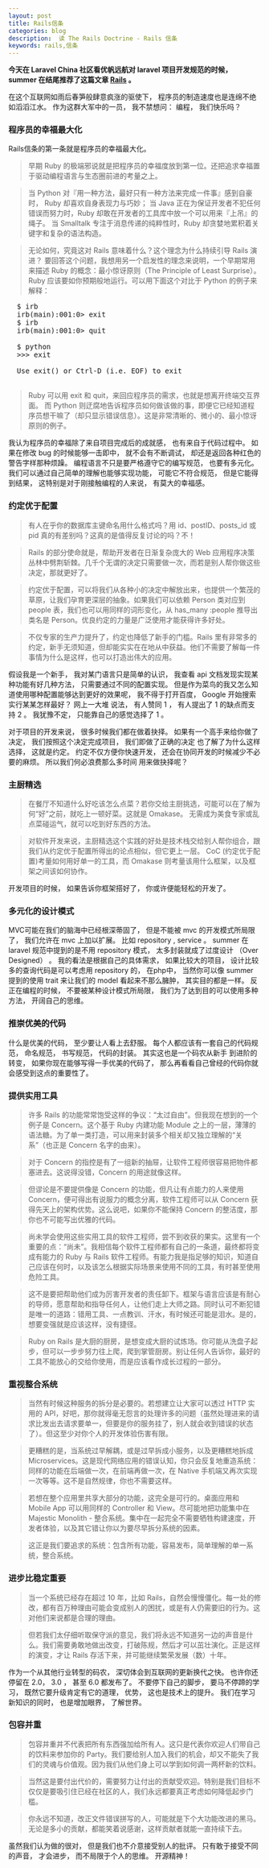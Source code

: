 ```yaml
---
layout: post
title: Rails信条
categories: blog
description:  读 The Rails Doctrine - Rails 信条
keywords: rails,信条
---
```


**今天在 Laravel China 社区看优帆远航对 laravel 项目开发规范的时候， 
summer 在结尾推荐了这篇文章 [Rails](https://ruby-china.org/wiki/the-rails-doctrine) 。**

 在这个互联网如雨后春笋般肆意疯涨的驱使下， 程序员的制造速度也是连绵不绝如滔滔江水。 作为这群大军中的一员， 我不禁想问：
 编程， 我们快乐吗？ 
 
 ### 程序员的幸福最大化 ###
 
 Rails信条的第一条就是程序员的幸福最大化。 
 > 早期 Ruby 的极端邪说就是把程序员的幸福度放到第一位。还把追求幸福置于驱动编程语言与生态圈前进的考量之上。
 
 > 当 Python 对『用一种方法，最好只有一种方法来完成一件事』感到自豪时， Ruby 却喜欢自身表现力与巧妙；
 当 Java 正在为保证开发者不犯任何错误而努力时，Ruby 却敢在开发者的工具库中放一个可以用来『上吊』的绳子。
 当 Smalltalk 专注于消息传递的纯粹性时，Ruby 却贪婪地累积着关键字和复杂的语法构造。

 > 无论如何，究竟这对 Rails 意味着什么？这个理念为什么持续引导 Rails 演进？
 要回答这个问题，我想用另一个启发性的理念来说明，一个早期常用来描述 Ruby 的概念：最小惊讶原则（The Principle of Least Surprise）。
 Ruby 应该要如你预期般地运行。可以用下面这个对比于 Python 的例子来解释：
 
<pre class="html" name="colorcode">
  $ irb
  irb(main):001:0> exit
  $ irb
  irb(main):001:0> quit
    
  $ python
  >>> exit
 
  Use exit() or Ctrl-D (i.e. EOF) to exit
  </pre>
   
  > Ruby 可以用 exit 和 quit，来回应程序员的需求，也就是想离开终端交互界面。
  而 Python 则迂腐地告诉程序员如何做该做的事，即便它已经知道程序员想干嘛了（却只显示错误信息）。这是非常清晰的、微小的、最小惊讶原则的例子。

  我认为程序员的幸福除了来自项目完成后的成就感， 也有来自于代码过程中。 如果在修改 bug 的时候能够一击即中， 就不会有不断调试， 
  却还是返回各种红色的警告字样那种烦躁。 编程语言不只是要严格遵守它的编写规范， 也要有多元化。 我们可以通过自己简单的理解也能够实现功能， 
  可能它不符合规范， 但是它能得到结果， 这特别是对于刚接触编程的人来说， 有莫大的幸福感。
  
  ### 约定优于配置 ###
  
  > 有人在乎你的数据库主键命名用什么格式吗？用 id、postID、posts_id 或 pid 真的有差别吗？这真的是值得反复讨论的吗？不！
  
  > Rails 的部分使命就是，帮助开发者在日渐复杂庞大的 Web 应用程序决策丛林中劈荆斩棘。几千个无谓的决定只需要做一次，而若是别人帮你做这些决定，那就更好了。
    
  > 约定优于配置，可以将我们从各种小的决定中解放出来，也提供一个繁茂的草原，让我们孕育更深层的抽象。如果我们可以依赖 Person 类对应到 people 表，我们也可以用同样的词形变化，从 has_many :people 推导出类名是 Person。优良约定的力量是广泛使用才能获得许多好处。
    
  > 不仅专家的生产力提升了，约定也降低了新手的门槛。Rails 里有非常多的约定，新手无须知道，但却能实实在在地从中获益。他们不需要了解每一件事情为什么是这样，也可以打造出伟大的应用。
  
  假设我是一个新手， 我对某门语言只是简单的认识， 我查看 api 文档发现实现某种功能有好几种方法， 只需要通过不同的配置实现。
  但是作为菜鸟的我又怎么知道使用哪种配置能够达到更好的效果呢， 我不得于打开百度， Google 开始搜索实行某某怎样最好？ 网上一大堆
  说法， 有人赞同 1 ， 有人提出了 1 的缺点而支持 2 。 我犹豫不定， 只能靠自己的感觉选择了 1 。
  
  对于项目的开发来说， 很多时候我们都在做着抉择。 如果有一个高手来给你做了决定， 我们按照这个决定完成项目， 我们即做了正确的决定
  也了解了为什么这样选择， 这就是约定。 约定不仅方便你快速开发， 还会在协同开发的时候减少不必要的麻烦。 所以我们何必浪费那么多时间
  用来做抉择呢？
  
  ### 主厨精选 ###
  
  > 在餐厅不知道什么好吃该怎么点菜？若你交给主厨挑选，可能可以在了解为何“好”之前，就吃上一顿好菜。这就是 Omakase。
  无需成为美食专家或乱点菜碰运气，就可以吃到好东西的方法。
    
  > 对软件开发来说，主厨精选这个实践的好处是技术栈交给别人帮你组合，跟我们从约定优于配置所得出的论点相似，但它更上一层。
  CoC (约定优于配置)考量如何用好单一的工具，而 Omakase 则考量该用什么框架，以及框架之间该如何协作。

   开发项目的时候， 如果告诉你框架搭好了， 你或许便能轻松的开发了。
   
   ### 多元化的设计模式 ###
   
   MVC可能在我们的脑海中已经根深蒂固了， 但是不能被 mvc 的开发模式所局限了， 我们允许在 mvc 上加以扩展。 比如 repository , service 。
   summer 在 laravel 规范中提到的是不用 repository 模式， 太多封装就成了过度设计 （Over Designed） 。 我的看法是根据自己的具体需求， 
   如果比较大的项目， 设计比较多的查询代码是可以考虑用 repository 的， 在php中， 当然你可以像 summer 提到的使用 trait 来让我们的 model 
   看起来不那么臃肿， 其实目的都是一样。 反正在编程的时候， 不要被某种设计模式所局限， 我们为了达到目的可以使用多种方法， 开阔自己的思维。
   
   ### 推崇优美的代码 ###
   
   什么是优美的代码， 至少要让人看上去舒服。 每个人都应该有一套自己的代码规范， 命名规范， 书写规范， 代码的封装。 其实这也是一个码农从新手
   到进阶的转变， 如果你现在能够写得一手优美的代码了， 那么再看看自己曾经的代码你就会感受到这点的重要性了。
   
   ### 提供实用工具 ###
   
   > 许多 Rails 的功能常常饱受这样的争议：“太过自由”。但我现在想到的一个例子是 Concern。这个基于 Ruby 内建功能 Module 之上的一层，薄薄的语法糖。为了单一类打造，可以用来封装多个相关却又独立理解的“关系”（也正是 Concern 名字的由来）。
   
   > 对于 Concern 的指控是有了一组新的抽屉，让软件工程师很容易把物件都塞进去。这说得没错，Concern 的用途就像这样。
   
   > 但谬论是不要提供像是 Concern 的功能，但凡让有点能力的人来使用 Concern，便可得出有说服力的概念分离，软件工程师可以从 Concern 获得先天上的架构优势。这么说吧，如果你不能保持 Concern 的整洁度，那你也不可能写出优雅的代码。
   
   > 尚未学会使用这些实用工具的软件工程师，尝不到收获的果实。这里有一个重要的点：“尚未”。我相信每个软件工程师都有自己的一条道，最终都将变成有能力的 Ruby 与 Rails 软件工程师。有能力我是指足够的知识，知道自己应该在何时，以及该怎么根据实际场景来使用不同的工具，有时甚至使用危险工具。
   
   > 这不是要把帮助他们成为厉害开发者的责任卸下。框架与语言应该是有耐心的导师，愿意帮助和指导任何人，让他们走上大师之路。同时认可不断犯错是唯一的道路：错用工具、一点教训、汗水，有时候还可能是泪水。是的，想要变强就是应该这样，没有捷径。
   
   > Ruby on Rails 是大厨的厨房，是想变成大厨的试炼场。你可能从洗盘子起步，但可以一步步努力往上爬，爬到掌管厨房。别让任何人告诉你，最好的工具不能放心的交给你使用，而是应该看作成长过程的一部分。
   
   ### 重视整合系统 ###
   
   > 当然有时候这种服务的拆分是必要的。若想建立让大家可以透过 HTTP 实用的 API，好吧，那你就得毫无怨言的处理许多的问题（虽然处理进来的请求比发出去请求要单一，但要是你的服务挂了，别人就会收到错误的状态了）。但这至少对你个人的开发体验伤害有限。
   
   > 更糟糕的是，当系统过早解耦，或是过早拆成小服务，以及更糟糕地拆成 Microservices。这是现代网络应用的错误认知，你只会反复地重造系统：同样的功能在后端做一次，在前端再做一次，在 Native 手机端又再次实现一次等等。这不是自然规律，你也不需要这样。
   
   > 若想在整个应用里共享大部分的功能，这完全是可行的。桌面应用和 Mobile App 可以用同样的 Controller 和 View。尽可能地把功能集中在 Majestic Monolith - 整合系统。集中在一起完全不需要牺牲构建速度，开发者体验，以及其它错让你以为要尽早拆分系统的因素。
   
   > 这正是我们要追求的系统：包含所有功能，容易发布，简单理解的单一系统，整合系统。
   
   ### 进步比稳定重要 ###
   
   > 当一个系统已经存在超过 10 年，比如 Rails，自然会慢慢僵化。每一处的修改，都有百万种理由可能会变成别人的困扰，或是有人仍需要旧的行为。这对他们来说都是合理的理由。
   
   > 但若我们太仔细听取保守派的意见，我们将永远不知道另一边的声音是什么。我们需要勇敢地做出改变，打破陈规，然后才可以茁壮演化。正是这样的演变，才让 Rails 存活下来，并可能继续繁荣发展（数）十年。
   
   作为一个从其他行业转型的码农， 深切体会到互联网的更新换代之快。 也许你还停留在 2.0， 3.0 ， 甚至 6.0 都发布了。 不要停下自己的脚步， 
   要马不停蹄的学习， 既然它要升级肯定有它的道理， 优势， 这也是技术上的提升。 我们在学习新知识的同时， 也是增加眼界， 了解世界。
   
   ### 包容并重 ###
   
   > 包容并重并不代表把所有东西强加给所有人。这只是代表你欢迎人们带自己的饮料来参加你的 Party。我们要给别人加入我们的机会，却又不能失了我们的灵魂与价值观。因为我们从他们身上可以学到如何调一两杯新的饮料。
   
   > 当然这是要付出代价的，需要努力让付出的贡献受欢迎。特别是我们目标不仅仅是要吸引住已经在社区的人，我们永远都要真正考虑如何降低起步门槛。
   
   > 你永远不知道，改正文件错误拼写的人，可能就是下个大功能改进的黑马。无论是多小的贡献，都能笑着说感谢，这样贡献者就能一直持续下去。
   
   虽然我们认为做的很对， 但是我们也不介意接受别人的批评。 只有敢于接受不同的声音， 才会进步， 而不局限于个人的思维。 开源精神！
   
